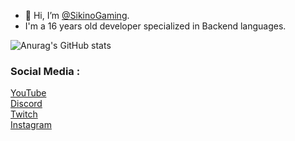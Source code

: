 - 👋 Hi, I’m [@SikinoGaming](https://github.com/SikinoGaming).
- I'm a 16 years old developer specialized in Backend languages.

![Anurag's GitHub stats](https://github-readme-stats.vercel.app/api?username=SikinoGaming&count_private=true)
 <!--- [![Top Langs](https://github-readme-stats.vercel.app/api/top-langs/?username=SikinoGaming&exclude_repo=SikinoGaming&langs_count=5)](https://github.com/anuraghazra/github-readme-stats) --->


### Social Media :
[YouTube](https://www.youtube.com/channel/UC08jBD4MwfhkNOR2gUS06CQ)<br>
[Discord](https://discord.gg/NaV9vwaUdx)<br>
[Twitch](https://www.twitch.tv/sikinogamingyt)<br>
[Instagram](https://www.instagram.com/sikinogaming/)<br>

<!---
SikinoGaming/SikinoGaming is a ✨ special ✨ repository because its `README.md` (this file) appears on your GitHub profile.
You can click the Preview link to take a look at your changes.
--->
